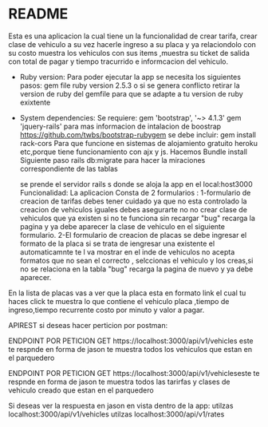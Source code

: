 # README

Esta es una aplicacion la cual tiene un la funcionalidad de crear tarifa, crear clase de vehiculo  a su vez hacerle ingreso a su placa y ya relaciondolo con su costo muestra los vehiculos con sus items ,muestra su ticket de salida con total de pagar y tiempo tracurrido e informcacion del vehiculo.
* Ruby version:
Para poder ejecutar la app se necesita los siguientes pasos:
gem file ruby  version 2.5.3
o si se genera conflicto retirar la version de ruby del gemfile para que  se adapte a tu version de ruby exixtente
* System dependencies:
Se requiere:
  gem 'bootstrap', '~> 4.1.3'
  gem 'jquery-rails'
  para mas informacion de intalacion de boostrap https://github.com/twbs/bootstrap-rubygem
  se debe incluir: 
  gem install rack-cors
  Para que funcione en sistemas de alojamiento gratuito heroku etc,porque tiene funcionamiento con ajx y js.
  Hacemos Bundle install
  Siguiente paso rails db:migrate para hacer la miraciones correspondiente de las tablas

  se prende el servidor rails s
  donde  se aloja la app en el local:host3000
  Funcionalidad:
  La aplicacion Consta de 2 formularios :
  1-formulario de creacion de tarifas debes tener cuidado ya que no esta controlado la creacion de vehiculos iguales debes asegurarte no no crear clase de vehiculos que ya existen si no te funciona sin recargar "bug" recarga la pagina y ya debe aparecer la clase de vehiculo en el siguiente formulario.
  2-El formulario de creacion de placas se debe ingresar el formato de  la placa si se trata de iengresar una existente el automaticamnte te l va mostrar en el inde de vehiculos no acepta formatos que no sean el correcto , selccionas el vehiculo y los creas,si no se relaciona en la tabla "bug" recarga la pagina de nuevo y ya debe aparecer.
  
En la lista de placas vas  a ver que la placa esta en formato link el cual tu haces click te muestra lo que contiene el vehiculo placa ,tiempo de ingreso,tiempo recurrente costo por minuto y valor a pagar.
  
APIREST
si deseas hacer perticion por postman:

ENDPOINT POR PETICION GET https://localhost:3000/api/v1/vehicles este te respnde en forma de jason te muestra todos los vehiculos que estan en el parquedero 

ENDPOINT POR PETICION GET https://localhost:3000/api/v1/vehicleseste te respnde en forma de jason te muestra todos las tarirfas y clases de vehiculo creado que estan en el parquedero 

Si deseas ver la respuesta en jason en vista dentro de la app:
utilzas localhost:3000/api/v1/vehicles
utilzas localhost:3000/api/v1/rates
